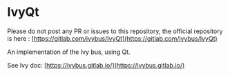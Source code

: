 # IvyQt

Please do not post any PR or issues to this repository, the official repository is here : [https://gitlab.com/ivybus/IvyQt](https://gitlab.com/ivybus/IvyQt)


An implementation of the Ivy bus, using Qt.

See Ivy doc: [https://ivybus.gitlab.io/](https://ivybus.gitlab.io/)


